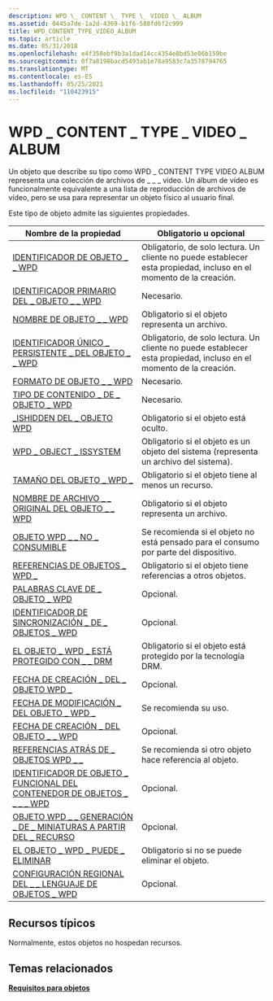 ```yaml
---
description: WPD \_ CONTENT \_ TYPE \_ VIDEO \_ ALBUM
ms.assetid: 0445a7de-1a2d-4369-b1f6-588fd6f2c999
title: WPD_CONTENT_TYPE_VIDEO_ALBUM
ms.topic: article
ms.date: 05/31/2018
ms.openlocfilehash: e4f358ebf9b3a1dad14cc4354e8bd53e86b159be
ms.sourcegitcommit: 0f7a8198bacd5493ab1e78a9583c7a3578794765
ms.translationtype: MT
ms.contentlocale: es-ES
ms.lasthandoff: 05/25/2021
ms.locfileid: "110423915"
---
```

# <a name="wpd_content_type_video_album"></a>WPD \_ CONTENT \_ TYPE \_ VIDEO \_ ALBUM

Un objeto que describe su tipo como WPD \_ CONTENT TYPE VIDEO ALBUM representa una colección de archivos de \_ \_ \_ vídeo. Un álbum de vídeo es funcionalmente equivalente a una lista de reproducción de archivos de vídeo, pero se usa para representar un objeto físico al usuario final.

Este tipo de objeto admite las siguientes propiedades.



|  Nombre de la propiedad                             | Obligatorio u opcional              |
|-----------------------------------------------------------------------------------------------------------------------|--------------------------------------------------------------------------------|
| [IDENTIFICADOR DE OBJETO \_ \_ WPD](object-properties.md)                                                                | Obligatorio, de solo lectura. Un cliente no puede establecer esta propiedad, incluso en el momento de la creación. |
| [IDENTIFICADOR PRIMARIO DEL \_ OBJETO \_ \_ WPD](object-properties.md)                                                 | Necesario.                                                                      |
| [NOMBRE DE OBJETO \_ \_ WPD](object-properties.md)                                                            | Obligatorio si el objeto representa un archivo.                                      |
| [IDENTIFICADOR ÚNICO \_ PERSISTENTE \_ DEL OBJETO \_ \_ WPD](object-properties.md)                          | Obligatorio, de solo lectura. Un cliente no puede establecer esta propiedad, incluso en el momento de la creación. |
| [FORMATO DE OBJETO \_ \_ WPD](object-properties.md)                                                        | Necesario.                                                                      |
| [TIPO DE CONTENIDO \_ DE \_ OBJETO \_ WPD](object-properties.md)                                           | Necesario.                                                                      |
| [\_ISHIDDEN DEL \_ OBJETO WPD](object-properties.md)                                                    | Obligatorio si el objeto está oculto.                                              |
| [WPD \_ OBJECT \_ ISSYSTEM](object-properties.md)                                                    | Obligatorio si el objeto es un objeto del sistema (representa un archivo del sistema).          |
| [TAMAÑO DEL OBJETO \_ WPD \_](object-properties.md)                                                            | Obligatorio si el objeto tiene al menos un recurso.                              |
| [NOMBRE DE ARCHIVO \_ \_ ORIGINAL DEL OBJETO \_ \_ WPD](object-properties.md)                              | Obligatorio si el objeto representa un archivo.                                      |
| [OBJETO WPD \_ \_ NO \_ CONSUMIBLE](object-properties.md)                                       | Se recomienda si el objeto no está pensado para el consumo por parte del dispositivo.          |
| [REFERENCIAS DE OBJETOS \_ WPD \_](object-properties.md)                                                | Obligatorio si el objeto tiene referencias a otros objetos.                        |
| [PALABRAS CLAVE DE \_ OBJETO \_ WPD](object-properties.md)                                                    | Opcional.                                                                      |
| [IDENTIFICADOR DE SINCRONIZACIÓN \_ DE \_ OBJETOS \_ WPD](object-properties.md)                                                     | Opcional.                                                                      |
| [EL OBJETO \_ WPD \_ ESTÁ PROTEGIDO CON \_ \_ DRM](object-properties.md)                                  | Obligatorio si el objeto está protegido por la tecnología DRM.                         |
| [FECHA DE CREACIÓN \_ DEL \_ OBJETO WPD \_](object-properties.md)                                           | Opcional.                                                                      |
| [FECHA DE MODIFICACIÓN \_ DEL OBJETO \_ WPD \_](object-properties.md)                                         | Se recomienda su uso.                                                                   |
| [FECHA DE CREACIÓN \_ DEL OBJETO \_ \_ WPD](object-properties.md)                                         | Opcional.                                                                      |
| [REFERENCIAS ATRÁS DE \_ OBJETOS WPD \_ \_](object-properties.md)                                                                | Se recomienda si otro objeto hace referencia al objeto.                     |
| [IDENTIFICADOR DE OBJETO \_ FUNCIONAL DEL CONTENEDOR DE OBJETOS \_ \_ \_ \_ WPD](object-properties.md)     | Opcional.                                                                      |
| [OBJETO WPD \_ \_ GENERACIÓN \_ DE \_ MINIATURAS A PARTIR DEL \_ RECURSO](object-properties.md) | Opcional.                                                                      |
| [EL OBJETO \_ WPD \_ PUEDE \_ ELIMINAR](object-properties.md)                                                                     | Obligatorio si no se puede eliminar el objeto.                                      |
| [CONFIGURACIÓN REGIONAL DEL \_ \_ LENGUAJE DE OBJETOS \_ WPD](object-properties.md)                                                                | Opcional.                                                                      |



 

## <a name="typical-resources"></a>Recursos típicos

Normalmente, estos objetos no hospedan recursos.

## <a name="related-topics"></a>Temas relacionados

<dl> <dt>

[**Requisitos para objetos**](requirements-for-objects.md)
</dt> </dl>

 

 



